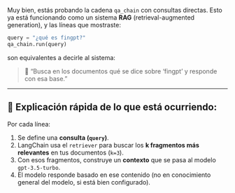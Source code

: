 Muy bien, estás probando la cadena `qa_chain` con consultas directas. Esto ya está funcionando como un sistema **RAG** (retrieval-augmented generation), y las líneas que mostraste:

```python
query = "¿qué es fingpt?"
qa_chain.run(query)
```

son equivalentes a decirle al sistema:

> 🔎 “Busca en los documentos qué se dice sobre ‘fingpt’ y responde con esa base.”

---

## 🧠 Explicación rápida de lo que está ocurriendo:

Por cada línea:

1. Se define una **consulta (`query`)**.
2. LangChain usa el `retriever` para buscar los **k fragmentos más relevantes** en tus documentos (`k=3`).
3. Con esos fragmentos, construye un **contexto** que se pasa al modelo `gpt-3.5-turbo`.
4. El modelo responde basado en ese contenido (no en conocimiento general del modelo, si está bien configurado).
